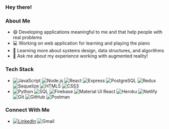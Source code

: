 ### Hey there!

### About Me
- 😄 Developing applications meaningful to me and that help people with real problems
- 💻 Working on web application for learning and playing the piano
- 🌱 Learning more about systems design, data structures, and algorithms
- 💬 Ask me about my experience working with augmented reality!

### Tech Stack
- ![JavaScript](https://img.shields.io/badge/-JavaScript-F7DF1E?logo=javascript&logoColor=white&style=flat) ![Node.js](https://img.shields.io/badge/-Node.js-339933A?logo=node.js&logoColor=white&style=flat) ![React](https://img.shields.io/badge/-React-61DAFB?logo=react&logoColor=white&style=flat) ![Express](https://img.shields.io/badge/-Express-000000?logo=express&logoColor=white&style=flat) ![PostgreSQL](https://img.shields.io/badge/-PostgreSQL-4169E1?logo=postgresql&logoColor=white&style=flat) ![Redux](https://img.shields.io/badge/-Redux-764ABC?logo=redux&logoColor=white&style=flat) ![Sequelize](https://img.shields.io/badge/-Sequelize-52B0E7?logo=sequelize&logoColor=white&style=flat) ![HTML5](https://img.shields.io/badge/-HTML5-E34F26?logo=html5&logoColor=white&style=flat) ![CSS3](https://img.shields.io/badge/-CSS3-1572B6?logo=css3&logoColor=white&style=flat)
- ![Python](https://img.shields.io/badge/-Python-3776AB?logo=python&logoColor=white&style=flat) ![SQL](https://img.shields.io/badge/-SQL-4479A1?style=flat) ![Firebase](https://img.shields.io/badge/-Firebase-FFCA28?logo=python&logoColor=white&style=flat) ![Material UI React](https://img.shields.io/badge/-Material%20UI%20React-1877F2?style=flat) ![Heroku](https://img.shields.io/badge/-Heroku-430098?logo=heroku&logoColor=white&style=flat) ![Netlify](https://img.shields.io/badge/-Netlify-00C7B7?logo=netlify&logoColor=white&style=flat) ![Git](https://img.shields.io/badge/-Git-F05032?logo=git&logoColor=white&style=flat) ![GitHub](https://img.shields.io/badge/-GitHub-181717?logo=git&logoColor=white&style=flat) ![Postman](https://img.shields.io/badge/-Postman-FF6C37?logo=postman&logoColor=white&style=flat)

### Connect With Me
- <a href="https://www.linkedin.com/in/davdli/">![LinkedIn](https://img.shields.io/badge/-LinkedIn-0A66C2?logo=linkedin&logoColor=white&style=flat)</a> ![Gmail](https://img.shields.io/badge/-davidli2323@gmail.com-EA4335?logo=gmail&logoColor=white&style=flat)
